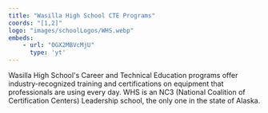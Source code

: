 ```yaml
---
title: "Wasilla High School CTE Programs"
coords: "[1,2]"
logo: "images/schoolLogos/WHS.webp"
embeds: 
    - url: "OGX2MBVcMjU"
      type: 'yt'
---
```


Wasilla High School's Career and Technical Education programs offer industry-recognized training and certifications on equipment that professionals are using every day.   WHS is an NC3 (National Coalition of Certification Centers) Leadership school, the only one in the state of Alaska.
